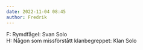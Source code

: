 ```yaml
---
date: 2022-11-04 08:45
author: Fredrik
---
```

F: Rymdfågel: Svan Solo   
H: Någon som missförstått klanbegreppet: Klan Solo   
